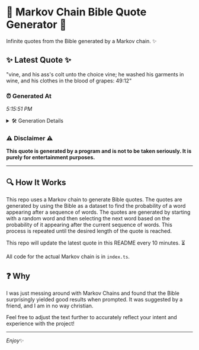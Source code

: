 # 📖 Markov Chain Bible Quote Generator 📖

Infinite quotes from the Bible generated by a Markov chain. ✨

## ✨ Latest Quote ✨
"vine, and his ass's colt unto the choice vine; he washed his garments in wine, and his clothes in the blood of grapes: 49:12"

### ⏰ Generated At
*5:15:51 PM*

<details>
    <summary>🛠️ Generation Details</summary>
    <p>
        <strong>🌱 Seed:</strong> vine,<br>
        <strong>🔄 Iterations:</strong> 23<br>
        <strong>📜 Context History:</strong><br>[ vine, ]: and<br>[ vine,, and ]: his<br>[ vine,, and, his ]: ass's<br>[ vine,, and, his, ass's ]: colt<br>[ vine,, and, his, ass's, colt ]: unto<br>[ vine,, and, his, ass's, colt, unto ]: the<br>[ and, his, ass's, colt, unto, the ]: choice<br>[ his, ass's, colt, unto, the, choice ]: vine;<br>[ ass's, colt, unto, the, choice, vine; ]: he<br>[ colt, unto, the, choice, vine;, he ]: washed<br>[ unto, the, choice, vine;, he, washed ]: his<br>[ the, choice, vine;, he, washed, his ]: garments<br>[ choice, vine;, he, washed, his, garments ]: in<br>[ vine;, he, washed, his, garments, in ]: wine,<br>[ he, washed, his, garments, in, wine, ]: and<br>[ washed, his, garments, in, wine,, and ]: his<br>[ his, garments, in, wine,, and, his ]: clothes<br>[ garments, in, wine,, and, his, clothes ]: in<br>[ in, wine,, and, his, clothes, in ]: the<br>[ wine,, and, his, clothes, in, the ]: blood<br>[ and, his, clothes, in, the, blood ]: of<br>[ his, clothes, in, the, blood, of ]: grapes:<br>[ clothes, in, the, blood, of, grapes: ]: 49:12<br>
    </p>
</details>

### ⚠️ Disclaimer ⚠️
**This quote is generated by a program and is not to be taken seriously. It is purely for entertainment purposes.**

---

## 🔍 How It Works

This repo uses a Markov chain to generate Bible quotes. The quotes are generated by using the Bible as a dataset to find the probability of a word appearing after a sequence of words. The quotes are generated by starting with a random word and then selecting the next word based on the probability of it appearing after the current sequence of words. This process is repeated until the desired length of the quote is reached.

This repo will update the latest quote in this README every 10 minutes. ⏳

All code for the actual Markov chain is in `index.ts`.

## ❓ Why

I was just messing around with Markov Chains and found that the Bible surprisingly yielded good results when prompted. 
It was suggested by a friend, and I am in no way christian.

Feel free to adjust the text further to accurately reflect your intent and experience with the project!

---

*Enjoy*✨

